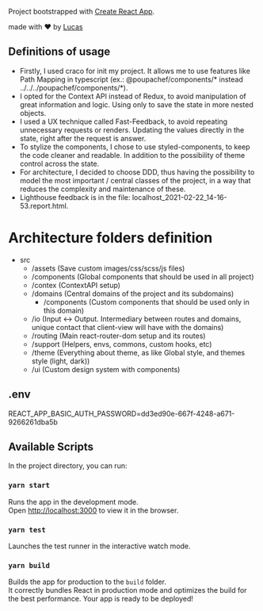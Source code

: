 Project bootstrapped with [Create React App](https://github.com/facebook/create-react-app).

made with ❤️ by [Lucas](https://www.linkedin.com/in/lucas-tiberio/)

## Definitions of usage

- Firstly, I used craco for init my project. It allows me to use features like Path Mapping in typescript (ex.: @poupachef/components/* instead ../../../poupachef/components/*).
- I opted for the Context API instead of Redux, to avoid manipulation of great information and logic. Using only to save the state in more nested objects.
- I used a UX technique called Fast-Feedback, to avoid repeating unnecessary requests or renders. Updating the values directly ​​in the state, right after the request is answer.
- To stylize the components, I chose to use styled-components, to keep the code cleaner and readable. In addition to the possibility of theme control across the state.
- For architecture, I decided to choose DDD, thus having the possibility to model the most important / central classes of the project, in a way that reduces the complexity and maintenance of these.
- Lighthouse feedback is in the file: localhost_2021-02-22_14-16-53.report.html.

# Architecture folders definition

- src
  - /assets (Save custom images/css/scss/js files)
  - /components (Global components that should be used in all project)
  - /contex (ContextAPI setup)
  - /domains (Central domains of the project and its subdomains)
    - /components (Custom components that should be used only in this domain)
  - /io (Input <-> Output. Intermediary between routes and domains, unique contact that client-view will have with the domains)
  - /routing (Main react-router-dom setup and its routes)
  - /support (Helpers, envs, commons, custom hooks, etc)
  - /theme (Everything about theme, as like Global style, and themes style (light, dark))
  - /ui (Custom design system with components)

## .env

REACT_APP_BASIC_AUTH_PASSWORD=dd3ed90e-667f-4248-a671-9266261dba5b

## Available Scripts

In the project directory, you can run:

### `yarn start`

Runs the app in the development mode.<br />
Open [http://localhost:3000](http://localhost:3000) to view it in the browser.

### `yarn test`

Launches the test runner in the interactive watch mode.<br />

### `yarn build`

Builds the app for production to the `build` folder.<br />
It correctly bundles React in production mode and optimizes the build for the best performance.
Your app is ready to be deployed!
